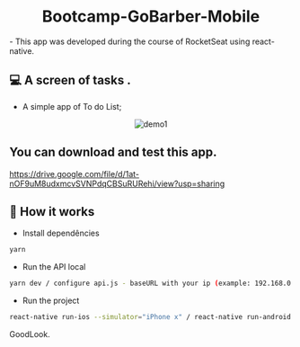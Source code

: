 <h1 align="center">Bootcamp-GoBarber-Mobile</h1>
- This app was developed during the course of RocketSeat using react-native.

## 💻  A screen of tasks .

 - A simple app of To do List;

<p align="center">
<img src="./demo/demo1.gif" alt="demo1" title="demo1">
</p>

## You can download and test this app.
https://drive.google.com/file/d/1at-nOF9uM8udxmcvSVNPdqCBSuRURehi/view?usp=sharing

## 🎩 How it works

 - Install dependêncies
```sh
yarn
```
 - Run the API local
```sh
yarn dev / configure api.js - baseURL with your ip (example: 192.168.0.1)
```
 - Run the project
```sh
react-native run-ios --simulator="iPhone x" / react-native run-android
```

GoodLook.
